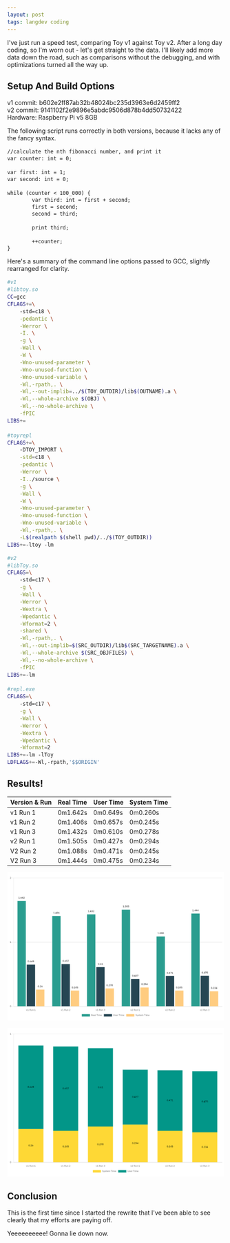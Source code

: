 ```yaml
---
layout: post
tags: langdev coding
---
```


I've just run a speed test, comparing Toy v1 against Toy v2. After a long day coding, so I'm worn out - let's get straight to the data. I'll likely add more data down the road, such as comparisons without the debugging, and with optimizations turned all the way up.

<!--more-->

## Setup And Build Options

v1 commit: b602e2ff87ab32b48024bc235d3963e6d2459ff2  
v2 commit: 9141102f2e9896e5abdc9506d878b4dd50732422  
Hardware: Raspberry Pi v5 8GB  

The following script runs correctly in both versions, because it lacks any of the fancy syntax.

```toy
//calculate the nth fibonacci number, and print it
var counter: int = 0;

var first: int = 1;
var second: int = 0;

while (counter < 100_000) {
		var third: int = first + second;
		first = second;
		second = third;

		print third;

		++counter;
}
```

Here's a summary of the command line options passed to GCC, slightly rearranged for clarity.

```bash
#v1
#libtoy.so
CC=gcc
CFLAGS+=\
	-std=c18 \
	-pedantic \
	-Werror \
	-I. \
	-g \
	-Wall \
	-W \
	-Wno-unused-parameter \
	-Wno-unused-function \
	-Wno-unused-variable \
	-Wl,-rpath,. \
	-Wl,--out-implib=../$(TOY_OUTDIR)/lib$(OUTNAME).a \
	-Wl,--whole-archive $(OBJ) \
	-Wl,--no-whole-archive \
	-fPIC
LIBS+=

#toyrepl
CFLAGS+=\
	-DTOY_IMPORT \
	-std=c18 \
	-pedantic \
	-Werror \
	-I../source \
	-g \
	-Wall \
	-W \
	-Wno-unused-parameter \
	-Wno-unused-function \
	-Wno-unused-variable \
	-Wl,-rpath,. \
	-L$(realpath $(shell pwd)/../$(TOY_OUTDIR))
LIBS+=-ltoy -lm
```

```bash
#v2
#libToy.so
CFLAGS=\
	-std=c17 \
	-g \
	-Wall \
	-Werror \
	-Wextra \
	-Wpedantic \
	-Wformat=2 \
	-shared \
	-Wl,-rpath,. \
	-Wl,--out-implib=$(SRC_OUTDIR)/lib$(SRC_TARGETNAME).a \
	-Wl,--whole-archive $(SRC_OBJFILES) \
	-Wl,--no-whole-archive \
	-fPIC
LIBS+=-lm

#repl.exe
CFLAGS=\
	-std=c17 \
	-g \
	-Wall \
	-Werror \
	-Wextra \
	-Wpedantic \
	-Wformat=2
LIBS+=-lm -lToy
LDFLAGS+=-Wl,-rpath,'$$ORIGIN'
```

## Results!

| Version & Run | Real Time | User Time | System Time |
| --- | --- | --- | --- |
| v1 Run 1 | 0m1.642s | 0m0.649s | 0m0.260s |
| v1 Run 2 | 0m1.406s | 0m0.657s | 0m0.245s |
| v1 Run 3 | 0m1.432s | 0m0.610s | 0m0.278s |
| v2 Run 1 | 0m1.505s | 0m0.427s | 0m0.294s |
| V2 Run 2 | 0m1.088s | 0m0.471s | 0m0.245s |
| V2 Run 3 | 0m1.444s | 0m0.475s | 0m0.234s |

![All Times Compared](/assets/toy_speed_all.png)

![Times Stacked](/assets/toy_speed_user_sys.png)

## Conclusion

This is the first time since I started the rewrite that I've been able to see clearly that my efforts are paying off.

Yeeeeeeeeee! Gonna lie down now.